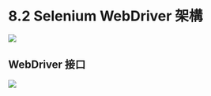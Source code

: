 # 8.2 Selenium WebDriver 架構

![](http://i.imgur.com/YWQnHYB.png)

## WebDriver 接口

![](http://i.imgur.com/smhB7uy.png)

